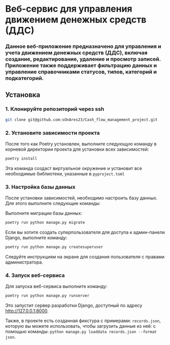 # Веб-сервис для управления движением денежных средств (ДДС)

### Данное веб-приложение предназначено для управления и учета движением денежных средств (ДДС), включая создание, редактирование, удаление и просмотр записей. Приложение также поддерживает фильтрацию данных и управление справочниками статусов, типов, категорий и подкатегорий.


## Установка

### 1. Клонируйте репозиторий через ssh

```bash
git clone git@github.com:sOnAres23/Cash_flow_management_project.git
```

### 2. Установите зависимости проекта
После того как Poetry установлен, выполните следующую команду в корневой директории проекта для установки всех зависимостей:

```bash
poetry install
```
Эта команда создаст виртуальное окружение и установит все необходимые библиотеки, указанные в ```pyproject.toml```

### 3. Настройка базы данных
После установки зависимостей, необходимо настроить базу данных. Для этого выполните следующие команды:

Выполните миграции базы данных:

```bash
poetry run python manage.py migrate
```
Если вы хотите создать суперпользователя для доступа к админ-панели Django, выполните команду:

```bash
poetry run python manage.py createsuperuser
```
Следуйте инструкциям на экране для создания пользователя с правами администратора.

### 4. Запуск веб-сервиса
Для запуска веб-сервиса выполните команду:

```bash
poetry run python manage.py runserver
```
Это запустит сервер разработки Django, доступный по адресу http://127.0.0.1:8000.

Также, в проекте есть созданная фикстура с примерами: ```records.json```, которую вы можете использовать, чтобы загрузить данные из неё:
с помощью команды:
```python manage.py loaddata records.json --format json```.
